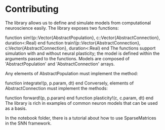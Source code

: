 # Contributing
 
The library allows us to define and simulate models from computational neuroscience easily. The library exposes two functions:

function sim!(p::Vector{AbstractPopulation}, c::Vector{AbstractConnection}, duration<:Real) end
function train!(p::Vector{AbstractConnection}, c:Vector{AbstractConnection}, duration<:Real) end
The functions support simulation with and without neural plasticity; the model is defined within the arguments passed to the functions. Models are composed of 'AbstractPopulation' and 'AbstractConnection' arrays.

Any elements of AbstractPopulation must implement the method:

function integrate!(p, p.param, dt) end
Conversely, elements of AbstractConnection must implement the methods:

function forward!(p, p.param) end
function plasticity!(c, c.param, dt) end
The library is rich in examples of common neuron models that can be used as a basis.

In the notebook folder, there is a tutorial about how to use SparseMatrices in the SNN framework.